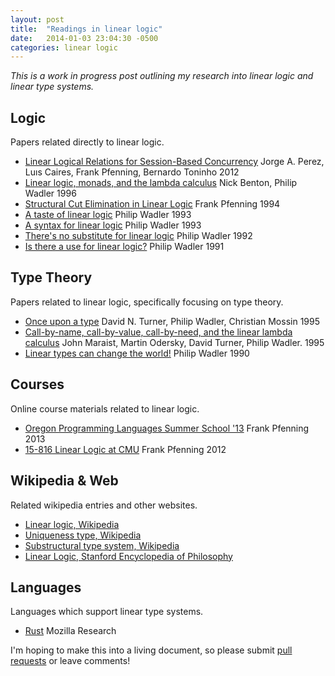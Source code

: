 ```yaml
---
layout: post
title:  "Readings in linear logic"
date:   2014-01-03 23:04:30 -0500
categories: linear logic
---
```


_This is a work in progress post outlining my research into linear logic
and linear type systems._

## Logic

Papers related directly to linear logic.

* [Linear Logical Relations for Session-Based Concurrency](http://www.cs.cmu.edu/~btoninho/esop12.pdf)
  <span class="author">Jorge A. Perez, Luıs Caires, Frank Pfenning, Bernardo Toninho</span>
  <span class="date">2012</span>
* [Linear logic, monads, and the lambda calculus](http://homepages.inf.ed.ac.uk/wadler/papers/linearmonad/linearmonad.ps)
  <span class="author">Nick Benton, Philip Wadler</span>
  <span class="date">1996</span>
* [Structural Cut Elimination in Linear Logic](http://www.cs.cmu.edu/~fp/papers/cutlin94.pdf)
  <span class="author">Frank Pfenning</span>
  <span class="date">1994</span>
* [A taste of linear logic](http://homepages.inf.ed.ac.uk/wadler/papers/lineartaste/lineartaste-revised.pdf)
  <span class="author">Philip Wadler</span>
  <span class="date">1993</span>
* [A syntax for linear logic](http://homepages.inf.ed.ac.uk/wadler/papers/linearsyn/linearsyn.ps)
  <span class="author">Philip Wadler</span>
  <span class="date">1993</span>
* [There's no substitute for linear logic](http://homepages.inf.ed.ac.uk/wadler/papers/linearsub/linearsub.ps)
  <span class="author">Philip Wadler</span>
  <span class="date">1992</span>
* [Is there a use for linear logic?](http://homepages.inf.ed.ac.uk/wadler/papers/linearuse/linearuse.ps)
  <span class="author">Philip Wadler</span>
  <span class="date">1991</span>

## Type Theory

Papers related to linear logic, specifically focusing on type theory.

* [Once upon a type](http://homepages.inf.ed.ac.uk/wadler/papers/once/once.ps)
  <span class="author">David N. Turner, Philip Wadler, Christian Mossin</span>
  <span class="date">1995</span>
* [Call-by-name, call-by-value, call-by-need, and the linear lambda calculus](http://homepages.inf.ed.ac.uk/wadler/papers/linearcall/linearcall.ps)
  <span class="author">John Maraist, Martin Odersky, David Turner, Philip Wadler.</span>
  <span class="date">1995</span>
* [Linear types can change the world!](http://homepages.inf.ed.ac.uk/wadler/papers/linear/linear.ps)
  <span class="author">Philip Wadler</span>
  <span class="date">1990</span>

## Courses

Online course materials related to linear logic.

* [Oregon Programming Languages Summer School '13](http://www.cs.uoregon.edu/research/summerschool/summer13/curriculum.html)
  <span class="author">Frank Pfenning</span>
  <span class="date">2013</span>
* [15-816 Linear Logic at CMU](http://www.cs.cmu.edu/~fp/courses/15816-s12/)
  <span class="author">Frank Pfenning</span>
  <span class="date">2012</span>

## Wikipedia & Web

Related wikipedia entries and other websites.

* [Linear logic, Wikipedia](http://en.wikipedia.org/wiki/Linear_logic)
* [Uniqueness type, Wikipedia](http://en.wikipedia.org/wiki/Uniqueness_type)
* [Substructural type system, Wikipedia](http://en.wikipedia.org/wiki/Substructural_type_system)
* [Linear Logic, Stanford Encyclopedia of Philosophy](http://plato.stanford.edu/entries/logic-linear/)

## Languages

Languages which support linear type systems.

* [Rust](http://www.rust-lang.org)
  <span class="author">Mozilla Research</span>

I'm hoping to make this into a living document, so please submit [pull
requests][pull] or leave comments!

[pull]: https://github.com/cmeiklejohn/cmeiklejohn.github.io
